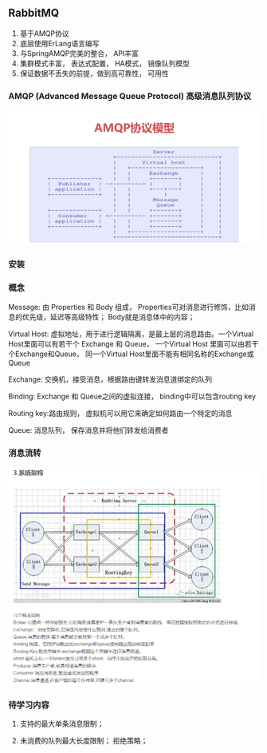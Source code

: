 
## RabbitMQ
1. 基于AMQP协议
2. 底层使用ErLang语言编写
3. 与SpringAMQP完美的整合， API丰富
4. 集群模式丰富， 表达式配置， HA模式， 镜像队列模型
5. 保证数据不丢失的前提，做到高可靠性， 可用性

### AMQP (Advanced Message Queue Protocol) 高级消息队列协议 
![img.png](img/img.png)

### 安装


### 概念
Message: 由 Properties 和 Body 组成， Properties可对消息进行修饰，比如消息的优先级，延迟等高级特性； Body就是消息体中的内容；

Virtual Host: 虚拟地址，用于进行逻辑隔离，是最上层的消息路由。一个Virtual Host里面可以有若干个 Exchange 和 Queue， 一个Virtual Host
里面可以由若干个Exchange和Queue， 同一个Virtual Host里面不能有相同名称的Exchange或Queue

Exchange: 交换机，接受消息，根据路由键转发消息道绑定的队列

Binding: Exchange 和 Queue之间的虚拟连接， binding中可以包含routing key

Routing key:路由规则， 虚拟机可以用它来确定如何路由一个特定的消息

Queue: 消息队列， 保存消息并将他们转发给消费者

### 消息流转
![流转图.png](img/流转图.png)


### 待学习内容
1. 支持的最大单条消息限制；

2. 未消费的队列最大长度限制； 拒绝策略；

